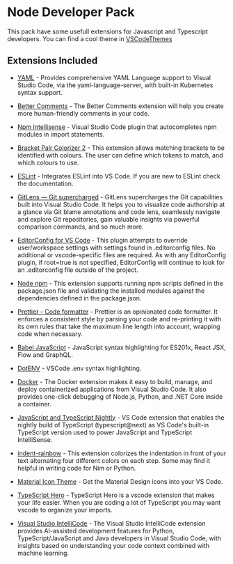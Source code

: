 # Node Developer Pack

This pack have some usefull extensions for Javascript and Typescript developers.
You can find a cool theme in [VSCodeThemes](https://vscodethemes.com/)

## Extensions Included

- [YAML](https://marketplace.visualstudio.com/items?itemName=donjayamanne.githistory) - Provides comprehensive YAML Language support to Visual Studio Code, via the yaml-language-server, with built-in Kubernetes syntax support.

- [Better Comments](https://marketplace.visualstudio.com/items?itemName=aaron-bond.better-comments) - The Better Comments extension will help you create more human-friendly comments in your code.

- [Npm Intellisense](https://marketplace.visualstudio.com/items?itemName=christian-kohler.npm-intellisense) - Visual Studio Code plugin that autocompletes npm modules in import statements.

- [Bracket Pair Colorizer 2](https://marketplace.visualstudio.com/items?itemName=CoenraadS.bracket-pair-colorizer-2) - This extension allows matching brackets to be identified with colours. The user can define which tokens to match, and which colours to use.

- [ESLint](https://marketplace.visualstudio.com/items?itemName=dbaeumer.vscode-eslint) - Integrates ESLint into VS Code. If you are new to ESLint check the documentation.

- [GitLens — Git supercharged](https://marketplace.visualstudio.com/items?itemName=eamodio.gitlens) - GitLens supercharges the Git capabilities built into Visual Studio Code. It helps you to visualize code authorship at a glance via Git blame annotations and code lens, seamlessly navigate and explore Git repositories, gain valuable insights via powerful comparison commands, and so much more.

- [EditorConfig for VS Code](https://marketplace.visualstudio.com/items?itemName=EditorConfig.EditorConfig) - This plugin attempts to override user/workspace settings with settings found in .editorconfig files. No additional or vscode-specific files are required. As with any EditorConfig plugin, if root=true is not specified, EditorConfig will continue to look for an .editorconfig file outside of the project.

- [Node npm](https://marketplace.visualstudio.com/items?itemName=eg2.vscode-npm-script) - This extension supports running npm scripts defined in the package.json file and validating the installed modules against the dependencies defined in the package.json.

- [Prettier - Code formatter](https://marketplace.visualstudio.com/items?itemName=esbenp.prettier-vscode) - Prettier is an opinionated code formatter. It enforces a consistent style by parsing your code and re-printing it with its own rules that take the maximum line length into account, wrapping code when necessary.

- [Babel JavaScript](https://marketplace.visualstudio.com/items?itemName=mgmcdermott.vscode-language-babel) - JavaScript syntax highlighting for ES201x, React JSX, Flow and GraphQL.

- [DotENV](https://marketplace.visualstudio.com/items?itemName=mikestead.dotenv) - VSCode .env syntax highlighting.

- [Docker](https://marketplace.visualstudio.com/items?itemName=ms-azuretools.vscode-docker) - The Docker extension makes it easy to build, manage, and deploy containerized applications from Visual Studio Code. It also provides one-click debugging of Node.js, Python, and .NET Core inside a container.

- [JavaScript and TypeScript Nightly](https://marketplace.visualstudio.com/items?itemName=ms-vscode.vscode-typescript-next) - VS Code extension that enables the nightly build of TypeScript (typescript@next) as VS Code's built-in TypeScript version used to power JavaScript and TypeScript IntelliSense.

- [indent-rainbow](https://marketplace.visualstudio.com/items?itemName=oderwat.indent-rainbow) - This extension colorizes the indentation in front of your text alternating four different colors on each step. Some may find it helpful in writing code for Nim or Python.

- [Material Icon Theme](https://marketplace.visualstudio.com/items?itemName=PKief.material-icon-theme) - Get the Material Design icons into your VS Code.

- [TypeScript Hero](https://marketplace.visualstudio.com/items?itemName=rbbit.typescript-hero) - TypeScript Hero is a vscode extension that makes your life easier. When you are coding a lot of TypeScript you may want vscode to organize your imports.

- [Visual Studio IntelliCode](https://marketplace.visualstudio.com/items?itemName=VisualStudioExptTeam.vscodeintellicode) - The Visual Studio IntelliCode extension provides AI-assisted development features for Python, TypeScript/JavaScript and Java developers in Visual Studio Code, with insights based on understanding your code context combined with machine learning.
